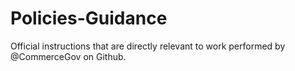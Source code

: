 # Policies-Guidance
Official instructions that are directly relevant to work performed by @CommerceGov on Github.
